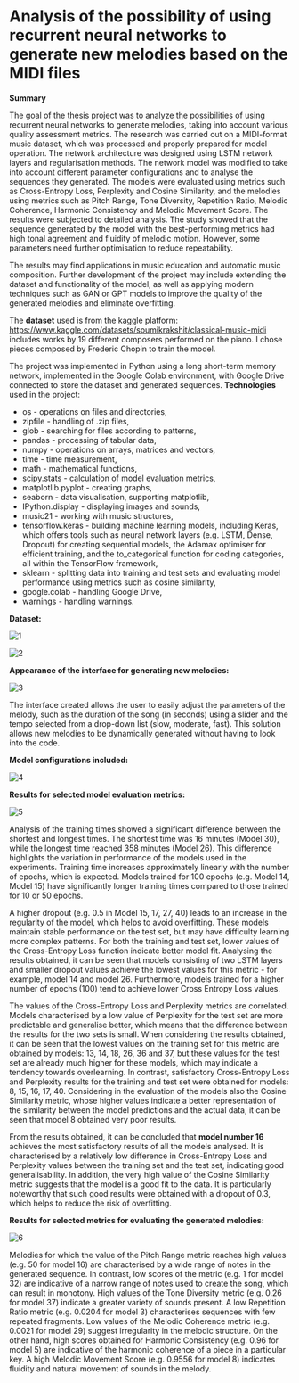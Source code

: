 # Analysis of the possibility of using recurrent neural networks to generate new melodies based on the MIDI files

**Summary**

The goal of the thesis project was to analyze the possibilities of using recurrent neural networks to generate melodies, 
taking into account various quality assessment metrics. The research was carried out on a MIDI-format music dataset, 
which was processed and properly prepared for model operation. The network architecture was designed using LSTM network 
layers and regularisation methods. The network model was modified to take into account different parameter configurations 
and to analyse the sequences they generated. The models were evaluated using metrics such as Cross-Entropy Loss, Perplexity 
and Cosine Similarity, and the melodies using metrics such as Pitch Range, Tone Diversity, Repetition Ratio, Melodic Coherence, 
Harmonic Consistency and Melodic Movement Score. The results were subjected to detailed analysis. The study showed that the 
sequence generated by the model with the best-performing metrics had high tonal agreement and fluidity of melodic motion. 
However, some parameters need further optimisation to reduce repeatability. 

The results may find applications in music education and automatic music composition. Further development of the project may include extending the dataset and functionality of the model, as well as applying modern techniques such as GAN or GPT models to improve the quality of the generated melodies and eliminate overfitting.


The **dataset** used is from the kaggle platform:
https://www.kaggle.com/datasets/soumikrakshit/classical-music-midi includes works by 19 different composers performed on the piano. 
I chose pieces composed by Frederic Chopin to train the model.

The project was implemented in Python using a long short-term memory network, implemented in the Google Colab environment, with Google Drive connected to store the dataset and generated sequences. **Technologies** used in the project:
- os - operations on files and directories,
- zipfile - handling of .zip files,
- glob - searching for files according to patterns,
- pandas - processing of tabular data,
- numpy - operations on arrays, matrices and vectors,
- time - time measurement,
- math - mathematical functions,
- scipy.stats - calculation of model evaluation metrics,
- matplotlib.pyplot - creating graphs,
- seaborn - data visualisation, supporting matplotlib,
- IPython.display - displaying images and sounds,
- music21 - working with music structures,
- tensorflow.keras - building machine learning models, including Keras, which offers tools such as neural network layers (e.g. LSTM, Dense, Dropout) for creating sequential models, the Adamax optimiser for efficient training, and the to_categorical function for coding categories, all within the TensorFlow framework,
- sklearn - splitting data into training and test sets and evaluating model performance using metrics such as cosine similarity,
- google.colab - handling Google Drive,
- warnings - handling warnings.
   
**Dataset:**

![1](./images/used_dataset.jpg)

![2](./images/melodies_used.jpg)

**Appearance of the interface for generating new melodies:**

![3](./images/interface.jpg)

The interface created allows the user to easily adjust the parameters of the melody, such as the duration of the song (in seconds) using a slider and the tempo selected from a drop-down list (slow, moderate, fast). This solution allows new melodies to be dynamically generated without having to look into the code.

**Model configurations included:**

![4](./images/melody_evaluation_metrics.jpg)

**Results for selected model evaluation metrics:**

![5](./images/model_evaluation_metrics.jpg)

Analysis of the training times showed a significant difference between the shortest and longest times. The shortest time was 16 minutes (Model 30), while the longest time reached 358 minutes (Model 26). This difference highlights the variation in performance of the models used in the experiments. Training time increases approximately linearly with the number of epochs, which is expected. Models trained for 100 epochs (e.g. Model 14, Model 15) have significantly longer training times compared to those trained for 10 or 50 epochs.

A higher dropout (e.g. 0.5 in Model 15, 17, 27, 40) leads to an increase in the regularity of the model, which helps to avoid overfitting. These models maintain stable performance on the test set, but may have difficulty learning more complex patterns.
For both the training and test set, lower values of the Cross-Entropy Loss function indicate better model fit. Analysing the results obtained, it can be seen that models consisting of two LSTM layers and smaller dropout values achieve the lowest values for this metric - for example, model 14 and model 26. Furthermore, models trained for a higher number of epochs (100) tend to achieve lower Cross Entropy Loss values.

The values of the Cross-Entropy Loss and Perplexity metrics are correlated. Models characterised by a low value of Perplexity for the test set are more predictable and generalise better, which means that the difference between the results for the two sets is small.
When considering the results obtained, it can be seen that the lowest values on the training set for this metric are obtained by models: 13, 14, 18, 26, 36 and 37, but these values for the test set are already much higher for these models, which may indicate a tendency towards overlearning. In contrast, satisfactory Cross-Entropy Loss and Perplexity results for the training and test set were obtained for models: 8, 15, 16, 17, 40. Considering in the evaluation of the models also the Cosine Similarity metric, whose higher values indicate a better representation of the similarity between the model predictions and the actual data, it can be seen that model 8 obtained very poor results.

From the results obtained, it can be concluded that **model number 16** achieves the most satisfactory results of all the models analysed. It is characterised by a relatively low difference in Cross-Entropy Loss and Perplexity values between the training set and the test set, indicating good generalisability. In addition, the very high value of the Cosine Similarity metric suggests that the model is a good fit to the data. It is particularly noteworthy that such good results were obtained with a dropout of 0.3, which helps to reduce the risk of overfitting.

**Results for selected metrics for evaluating the generated melodies:**

![6](./images/melody_evaluation_metrics.jpg)

Melodies for which the value of the Pitch Range metric reaches high values (e.g. 50 for model 16) are characterised by a wide range of notes in the generated sequence. In contrast, low scores of the metric (e.g. 1 for model 32) are indicative of a narrow range of notes used to create the song, which can result in monotony. High values of the Tone Diversity metric (e.g. 0.26 for model 37) indicate a greater variety of sounds present. A low Repetition Ratio metric (e.g. 0.0204 for model 3) characterises sequences with few repeated fragments. Low values of the Melodic Coherence metric (e.g. 0.0021 for model 29) suggest irregularity in the melodic structure. On the other hand, high scores obtained for Harmonic Consistency (e.g. 0.96 for model 5) are indicative of the harmonic coherence of a piece in a particular key. A high Melodic Movement Score (e.g. 0.9556 for model 8) indicates fluidity and natural movement of sounds in the melody.
